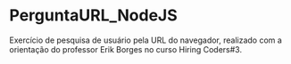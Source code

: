 # PerguntaURL_NodeJS
Exercício de pesquisa de usuário pela URL do navegador, realizado com a orientação do professor Erik Borges no curso Hiring Coders#3.
